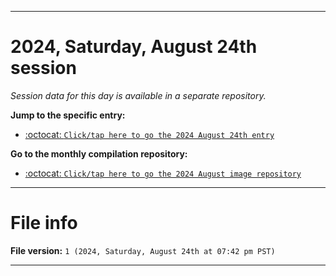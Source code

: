 
***

# 2024, Saturday, August 24th session

_Session data for this day is available in a separate repository._

**Jump to the specific entry:**

- [:octocat: `Click/tap here to go the 2024 August 24th entry`](https://github.com/seanpm2001/SeansLifeArchive_Images_MotorWorld_CarFactory_Y2024_V8/tree/SeansLifeArchive_Images_MotorWorld_CarFactory_Y2024_V8_Main-dev/2024/08_August/24/)

**Go to the monthly compilation repository:**

- [:octocat: `Click/tap here to go the 2024 August image repository`](https://github.com/seanpm2001/SeansLifeArchive_Images_MotorWorld_CarFactory_Y2024_V8/)

***

# File info

**File version:** `1 (2024, Saturday, August 24th at 07:42 pm PST)`

***

